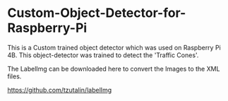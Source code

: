 # Custom-Object-Detector-for-Raspberry-Pi

This is a Custom trained object detector which was used on Raspberry Pi 4B. 
This object-detector was trained to detect the 'Traffic Cones'. 



The LabelImg can be downloaded here to convert the Images to the XML files.

https://github.com/tzutalin/labelImg
